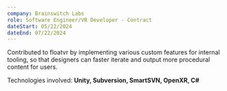 ```yaml
---
company: Brainswitch Labs
role: Software Engineer/VR Developer - Contract
dateStart: 05/22/2024
dateEnd: 07/22/2024
---
```

Contributed to floatvr by implementing various custom features for internal tooling,
so that designers can faster iterate and output more procedural content for users.

Technologies involved: **Unity, Subversion, SmartSVN, OpenXR, C#**

